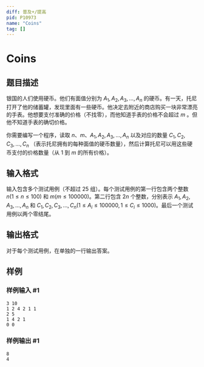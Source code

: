 ```yaml
---
diff: 普及+/提高
pid: P10973
name: "Coins"
tag: []
---
```

# Coins
## 题目描述

银国的人们使用硬币。他们有面值分别为 $A_1, A_2, A_3, \dots, A_n$ 的硬币。有一天，托尼打开了他的储蓄罐，发现里面有一些硬币。他决定去附近的商店购买一块非常漂亮的手表。他想要支付准确的价格（不找零），而他知道手表的价格不会超过 $m$ 。但他不知道手表的确切价格。

你需要编写一个程序，读取 $n$、$m$、$A_1, A_2, A_3, \dots, A_n$ 以及对应的数量 $C_1, C_2, C_3, \dots, C_n$ （表示托尼拥有的每种面值的硬币数量），然后计算托尼可以用这些硬币支付的价格数量（从 1 到 $m$ 的所有价格）。
## 输入格式

输入包含多个测试用例（不超过 $25$ 组）。每个测试用例的第一行包含两个整数 $n (1 ≤ n ≤ 100)$ 和 $m (m ≤ 100000)$。第二行包含 $2n$ 个整数，分别表示 $A_1, A_2, A_3, \dots, A_n$ 和 $C_1, C_2, C_3, \dots, C_n (1 ≤ A_i ≤ 100000, 1 ≤ C_i ≤ 1000)$。最后一个测试用例以两个零结尾。

## 输出格式

对于每个测试用例，在单独的一行输出答案。
## 样例

### 样例输入 #1
```
3 10
1 2 4 2 1 1
2 5
1 4 2 1
0 0
```
### 样例输出 #1
```
8
4
```
